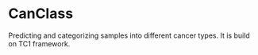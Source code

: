 # CanClass
Predicting and categorizing samples into different cancer types. It is build on TC1 framework.


